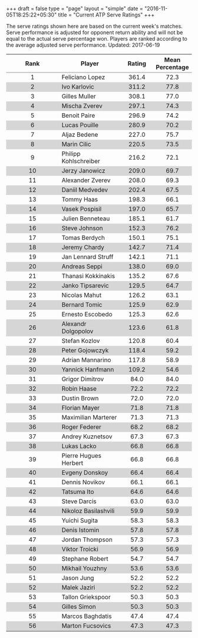 +++
draft = false
type = "page" 
layout = "simple"
date = "2016-11-05T18:25:22+05:30"
title = "Current ATP Serve Ratings"
+++

The serve ratings shown here are based on the current week's matches. Serve performance is adjusted for opponent return ability and will not be equal to the actual serve percentage won. Players are ranked according to the average adjusted serve performance. Updated: 2017-06-19

<table class='gmisc_table' style='border-collapse: collapse; margin-top: 1em; margin-bottom: 1em;' >
<thead>
<tr>
<th style='border-bottom: 1px solid grey; border-top: 2px solid grey; text-align: center;'>Rank</th>
<th style='border-bottom: 1px solid grey; border-top: 2px solid grey; text-align: center;'>Player</th>
<th style='border-bottom: 1px solid grey; border-top: 2px solid grey; text-align: center;'>Rating</th>
<th style='border-bottom: 1px solid grey; border-top: 2px solid grey; text-align: center;'>Mean Percentage</th>
</tr>
</thead>
<tbody>
<tr>
<td style='width:40%; text-align: center;'>1</td>
<td style='width:40%; text-align: left;'>Feliciano Lopez</td>
<td style='width:40%; text-align: center;'>361.4</td>
<td style='width:40%; text-align: center;'>72.3</td>
</tr>
<tr style='background-color: #d6d6d6;'>
<td style='width:40%; background-color: #d6d6d6; text-align: center;'>2</td>
<td style='width:40%; background-color: #d6d6d6; text-align: left;'>Ivo Karlovic</td>
<td style='width:40%; background-color: #d6d6d6; text-align: center;'>311.2</td>
<td style='width:40%; background-color: #d6d6d6; text-align: center;'>77.8</td>
</tr>
<tr>
<td style='width:40%; text-align: center;'>3</td>
<td style='width:40%; text-align: left;'>Gilles Muller</td>
<td style='width:40%; text-align: center;'>308.1</td>
<td style='width:40%; text-align: center;'>77.0</td>
</tr>
<tr style='background-color: #d6d6d6;'>
<td style='width:40%; background-color: #d6d6d6; text-align: center;'>4</td>
<td style='width:40%; background-color: #d6d6d6; text-align: left;'>Mischa Zverev</td>
<td style='width:40%; background-color: #d6d6d6; text-align: center;'>297.1</td>
<td style='width:40%; background-color: #d6d6d6; text-align: center;'>74.3</td>
</tr>
<tr>
<td style='width:40%; text-align: center;'>5</td>
<td style='width:40%; text-align: left;'>Benoit Paire</td>
<td style='width:40%; text-align: center;'>296.9</td>
<td style='width:40%; text-align: center;'>74.2</td>
</tr>
<tr style='background-color: #d6d6d6;'>
<td style='width:40%; background-color: #d6d6d6; text-align: center;'>6</td>
<td style='width:40%; background-color: #d6d6d6; text-align: left;'>Lucas Pouille</td>
<td style='width:40%; background-color: #d6d6d6; text-align: center;'>280.9</td>
<td style='width:40%; background-color: #d6d6d6; text-align: center;'>70.2</td>
</tr>
<tr>
<td style='width:40%; text-align: center;'>7</td>
<td style='width:40%; text-align: left;'>Aljaz Bedene</td>
<td style='width:40%; text-align: center;'>227.0</td>
<td style='width:40%; text-align: center;'>75.7</td>
</tr>
<tr style='background-color: #d6d6d6;'>
<td style='width:40%; background-color: #d6d6d6; text-align: center;'>8</td>
<td style='width:40%; background-color: #d6d6d6; text-align: left;'>Marin Cilic</td>
<td style='width:40%; background-color: #d6d6d6; text-align: center;'>220.5</td>
<td style='width:40%; background-color: #d6d6d6; text-align: center;'>73.5</td>
</tr>
<tr>
<td style='width:40%; text-align: center;'>9</td>
<td style='width:40%; text-align: left;'>Philipp Kohlschreiber</td>
<td style='width:40%; text-align: center;'>216.2</td>
<td style='width:40%; text-align: center;'>72.1</td>
</tr>
<tr style='background-color: #d6d6d6;'>
<td style='width:40%; background-color: #d6d6d6; text-align: center;'>10</td>
<td style='width:40%; background-color: #d6d6d6; text-align: left;'>Jerzy Janowicz</td>
<td style='width:40%; background-color: #d6d6d6; text-align: center;'>209.0</td>
<td style='width:40%; background-color: #d6d6d6; text-align: center;'>69.7</td>
</tr>
<tr>
<td style='width:40%; text-align: center;'>11</td>
<td style='width:40%; text-align: left;'>Alexander Zverev</td>
<td style='width:40%; text-align: center;'>208.0</td>
<td style='width:40%; text-align: center;'>69.3</td>
</tr>
<tr style='background-color: #d6d6d6;'>
<td style='width:40%; background-color: #d6d6d6; text-align: center;'>12</td>
<td style='width:40%; background-color: #d6d6d6; text-align: left;'>Daniil Medvedev</td>
<td style='width:40%; background-color: #d6d6d6; text-align: center;'>202.4</td>
<td style='width:40%; background-color: #d6d6d6; text-align: center;'>67.5</td>
</tr>
<tr>
<td style='width:40%; text-align: center;'>13</td>
<td style='width:40%; text-align: left;'>Tommy Haas</td>
<td style='width:40%; text-align: center;'>198.3</td>
<td style='width:40%; text-align: center;'>66.1</td>
</tr>
<tr style='background-color: #d6d6d6;'>
<td style='width:40%; background-color: #d6d6d6; text-align: center;'>14</td>
<td style='width:40%; background-color: #d6d6d6; text-align: left;'>Vasek Pospisil</td>
<td style='width:40%; background-color: #d6d6d6; text-align: center;'>197.0</td>
<td style='width:40%; background-color: #d6d6d6; text-align: center;'>65.7</td>
</tr>
<tr>
<td style='width:40%; text-align: center;'>15</td>
<td style='width:40%; text-align: left;'>Julien Benneteau</td>
<td style='width:40%; text-align: center;'>185.1</td>
<td style='width:40%; text-align: center;'>61.7</td>
</tr>
<tr style='background-color: #d6d6d6;'>
<td style='width:40%; background-color: #d6d6d6; text-align: center;'>16</td>
<td style='width:40%; background-color: #d6d6d6; text-align: left;'>Steve Johnson</td>
<td style='width:40%; background-color: #d6d6d6; text-align: center;'>152.3</td>
<td style='width:40%; background-color: #d6d6d6; text-align: center;'>76.2</td>
</tr>
<tr>
<td style='width:40%; text-align: center;'>17</td>
<td style='width:40%; text-align: left;'>Tomas Berdych</td>
<td style='width:40%; text-align: center;'>150.1</td>
<td style='width:40%; text-align: center;'>75.1</td>
</tr>
<tr style='background-color: #d6d6d6;'>
<td style='width:40%; background-color: #d6d6d6; text-align: center;'>18</td>
<td style='width:40%; background-color: #d6d6d6; text-align: left;'>Jeremy Chardy</td>
<td style='width:40%; background-color: #d6d6d6; text-align: center;'>142.7</td>
<td style='width:40%; background-color: #d6d6d6; text-align: center;'>71.4</td>
</tr>
<tr>
<td style='width:40%; text-align: center;'>19</td>
<td style='width:40%; text-align: left;'>Jan Lennard Struff</td>
<td style='width:40%; text-align: center;'>142.1</td>
<td style='width:40%; text-align: center;'>71.1</td>
</tr>
<tr style='background-color: #d6d6d6;'>
<td style='width:40%; background-color: #d6d6d6; text-align: center;'>20</td>
<td style='width:40%; background-color: #d6d6d6; text-align: left;'>Andreas Seppi</td>
<td style='width:40%; background-color: #d6d6d6; text-align: center;'>138.0</td>
<td style='width:40%; background-color: #d6d6d6; text-align: center;'>69.0</td>
</tr>
<tr>
<td style='width:40%; text-align: center;'>21</td>
<td style='width:40%; text-align: left;'>Thanasi Kokkinakis</td>
<td style='width:40%; text-align: center;'>135.2</td>
<td style='width:40%; text-align: center;'>67.6</td>
</tr>
<tr style='background-color: #d6d6d6;'>
<td style='width:40%; background-color: #d6d6d6; text-align: center;'>22</td>
<td style='width:40%; background-color: #d6d6d6; text-align: left;'>Janko Tipsarevic</td>
<td style='width:40%; background-color: #d6d6d6; text-align: center;'>129.5</td>
<td style='width:40%; background-color: #d6d6d6; text-align: center;'>64.7</td>
</tr>
<tr>
<td style='width:40%; text-align: center;'>23</td>
<td style='width:40%; text-align: left;'>Nicolas Mahut</td>
<td style='width:40%; text-align: center;'>126.2</td>
<td style='width:40%; text-align: center;'>63.1</td>
</tr>
<tr style='background-color: #d6d6d6;'>
<td style='width:40%; background-color: #d6d6d6; text-align: center;'>24</td>
<td style='width:40%; background-color: #d6d6d6; text-align: left;'>Bernard Tomic</td>
<td style='width:40%; background-color: #d6d6d6; text-align: center;'>125.9</td>
<td style='width:40%; background-color: #d6d6d6; text-align: center;'>62.9</td>
</tr>
<tr>
<td style='width:40%; text-align: center;'>25</td>
<td style='width:40%; text-align: left;'>Ernesto Escobedo</td>
<td style='width:40%; text-align: center;'>125.3</td>
<td style='width:40%; text-align: center;'>62.6</td>
</tr>
<tr style='background-color: #d6d6d6;'>
<td style='width:40%; background-color: #d6d6d6; text-align: center;'>26</td>
<td style='width:40%; background-color: #d6d6d6; text-align: left;'>Alexandr Dolgopolov</td>
<td style='width:40%; background-color: #d6d6d6; text-align: center;'>123.6</td>
<td style='width:40%; background-color: #d6d6d6; text-align: center;'>61.8</td>
</tr>
<tr>
<td style='width:40%; text-align: center;'>27</td>
<td style='width:40%; text-align: left;'>Stefan Kozlov</td>
<td style='width:40%; text-align: center;'>120.8</td>
<td style='width:40%; text-align: center;'>60.4</td>
</tr>
<tr style='background-color: #d6d6d6;'>
<td style='width:40%; background-color: #d6d6d6; text-align: center;'>28</td>
<td style='width:40%; background-color: #d6d6d6; text-align: left;'>Peter Gojowczyk</td>
<td style='width:40%; background-color: #d6d6d6; text-align: center;'>118.4</td>
<td style='width:40%; background-color: #d6d6d6; text-align: center;'>59.2</td>
</tr>
<tr>
<td style='width:40%; text-align: center;'>29</td>
<td style='width:40%; text-align: left;'>Adrian Mannarino</td>
<td style='width:40%; text-align: center;'>117.8</td>
<td style='width:40%; text-align: center;'>58.9</td>
</tr>
<tr style='background-color: #d6d6d6;'>
<td style='width:40%; background-color: #d6d6d6; text-align: center;'>30</td>
<td style='width:40%; background-color: #d6d6d6; text-align: left;'>Yannick Hanfmann</td>
<td style='width:40%; background-color: #d6d6d6; text-align: center;'>109.2</td>
<td style='width:40%; background-color: #d6d6d6; text-align: center;'>54.6</td>
</tr>
<tr>
<td style='width:40%; text-align: center;'>31</td>
<td style='width:40%; text-align: left;'>Grigor Dimitrov</td>
<td style='width:40%; text-align: center;'>84.0</td>
<td style='width:40%; text-align: center;'>84.0</td>
</tr>
<tr style='background-color: #d6d6d6;'>
<td style='width:40%; background-color: #d6d6d6; text-align: center;'>32</td>
<td style='width:40%; background-color: #d6d6d6; text-align: left;'>Robin Haase</td>
<td style='width:40%; background-color: #d6d6d6; text-align: center;'>72.2</td>
<td style='width:40%; background-color: #d6d6d6; text-align: center;'>72.2</td>
</tr>
<tr>
<td style='width:40%; text-align: center;'>33</td>
<td style='width:40%; text-align: left;'>Dustin Brown</td>
<td style='width:40%; text-align: center;'>72.0</td>
<td style='width:40%; text-align: center;'>72.0</td>
</tr>
<tr style='background-color: #d6d6d6;'>
<td style='width:40%; background-color: #d6d6d6; text-align: center;'>34</td>
<td style='width:40%; background-color: #d6d6d6; text-align: left;'>Florian Mayer</td>
<td style='width:40%; background-color: #d6d6d6; text-align: center;'>71.8</td>
<td style='width:40%; background-color: #d6d6d6; text-align: center;'>71.8</td>
</tr>
<tr>
<td style='width:40%; text-align: center;'>35</td>
<td style='width:40%; text-align: left;'>Maximilian Marterer</td>
<td style='width:40%; text-align: center;'>71.3</td>
<td style='width:40%; text-align: center;'>71.3</td>
</tr>
<tr style='background-color: #d6d6d6;'>
<td style='width:40%; background-color: #d6d6d6; text-align: center;'>36</td>
<td style='width:40%; background-color: #d6d6d6; text-align: left;'>Roger Federer</td>
<td style='width:40%; background-color: #d6d6d6; text-align: center;'>68.2</td>
<td style='width:40%; background-color: #d6d6d6; text-align: center;'>68.2</td>
</tr>
<tr>
<td style='width:40%; text-align: center;'>37</td>
<td style='width:40%; text-align: left;'>Andrey Kuznetsov</td>
<td style='width:40%; text-align: center;'>67.3</td>
<td style='width:40%; text-align: center;'>67.3</td>
</tr>
<tr style='background-color: #d6d6d6;'>
<td style='width:40%; background-color: #d6d6d6; text-align: center;'>38</td>
<td style='width:40%; background-color: #d6d6d6; text-align: left;'>Lukas Lacko</td>
<td style='width:40%; background-color: #d6d6d6; text-align: center;'>66.8</td>
<td style='width:40%; background-color: #d6d6d6; text-align: center;'>66.8</td>
</tr>
<tr>
<td style='width:40%; text-align: center;'>39</td>
<td style='width:40%; text-align: left;'>Pierre Hugues Herbert</td>
<td style='width:40%; text-align: center;'>66.8</td>
<td style='width:40%; text-align: center;'>66.8</td>
</tr>
<tr style='background-color: #d6d6d6;'>
<td style='width:40%; background-color: #d6d6d6; text-align: center;'>40</td>
<td style='width:40%; background-color: #d6d6d6; text-align: left;'>Evgeny Donskoy</td>
<td style='width:40%; background-color: #d6d6d6; text-align: center;'>66.4</td>
<td style='width:40%; background-color: #d6d6d6; text-align: center;'>66.4</td>
</tr>
<tr>
<td style='width:40%; text-align: center;'>41</td>
<td style='width:40%; text-align: left;'>Dennis Novikov</td>
<td style='width:40%; text-align: center;'>66.1</td>
<td style='width:40%; text-align: center;'>66.1</td>
</tr>
<tr style='background-color: #d6d6d6;'>
<td style='width:40%; background-color: #d6d6d6; text-align: center;'>42</td>
<td style='width:40%; background-color: #d6d6d6; text-align: left;'>Tatsuma Ito</td>
<td style='width:40%; background-color: #d6d6d6; text-align: center;'>64.6</td>
<td style='width:40%; background-color: #d6d6d6; text-align: center;'>64.6</td>
</tr>
<tr>
<td style='width:40%; text-align: center;'>43</td>
<td style='width:40%; text-align: left;'>Steve Darcis</td>
<td style='width:40%; text-align: center;'>63.0</td>
<td style='width:40%; text-align: center;'>63.0</td>
</tr>
<tr style='background-color: #d6d6d6;'>
<td style='width:40%; background-color: #d6d6d6; text-align: center;'>44</td>
<td style='width:40%; background-color: #d6d6d6; text-align: left;'>Nikoloz Basilashvili</td>
<td style='width:40%; background-color: #d6d6d6; text-align: center;'>59.9</td>
<td style='width:40%; background-color: #d6d6d6; text-align: center;'>59.9</td>
</tr>
<tr>
<td style='width:40%; text-align: center;'>45</td>
<td style='width:40%; text-align: left;'>Yuichi Sugita</td>
<td style='width:40%; text-align: center;'>58.3</td>
<td style='width:40%; text-align: center;'>58.3</td>
</tr>
<tr style='background-color: #d6d6d6;'>
<td style='width:40%; background-color: #d6d6d6; text-align: center;'>46</td>
<td style='width:40%; background-color: #d6d6d6; text-align: left;'>Denis Istomin</td>
<td style='width:40%; background-color: #d6d6d6; text-align: center;'>57.8</td>
<td style='width:40%; background-color: #d6d6d6; text-align: center;'>57.8</td>
</tr>
<tr>
<td style='width:40%; text-align: center;'>47</td>
<td style='width:40%; text-align: left;'>Jordan Thompson</td>
<td style='width:40%; text-align: center;'>57.3</td>
<td style='width:40%; text-align: center;'>57.3</td>
</tr>
<tr style='background-color: #d6d6d6;'>
<td style='width:40%; background-color: #d6d6d6; text-align: center;'>48</td>
<td style='width:40%; background-color: #d6d6d6; text-align: left;'>Viktor Troicki</td>
<td style='width:40%; background-color: #d6d6d6; text-align: center;'>56.9</td>
<td style='width:40%; background-color: #d6d6d6; text-align: center;'>56.9</td>
</tr>
<tr>
<td style='width:40%; text-align: center;'>49</td>
<td style='width:40%; text-align: left;'>Stephane Robert</td>
<td style='width:40%; text-align: center;'>54.7</td>
<td style='width:40%; text-align: center;'>54.7</td>
</tr>
<tr style='background-color: #d6d6d6;'>
<td style='width:40%; background-color: #d6d6d6; text-align: center;'>50</td>
<td style='width:40%; background-color: #d6d6d6; text-align: left;'>Mikhail Youzhny</td>
<td style='width:40%; background-color: #d6d6d6; text-align: center;'>53.6</td>
<td style='width:40%; background-color: #d6d6d6; text-align: center;'>53.6</td>
</tr>
<tr>
<td style='width:40%; text-align: center;'>51</td>
<td style='width:40%; text-align: left;'>Jason Jung</td>
<td style='width:40%; text-align: center;'>52.2</td>
<td style='width:40%; text-align: center;'>52.2</td>
</tr>
<tr style='background-color: #d6d6d6;'>
<td style='width:40%; background-color: #d6d6d6; text-align: center;'>52</td>
<td style='width:40%; background-color: #d6d6d6; text-align: left;'>Malek Jaziri</td>
<td style='width:40%; background-color: #d6d6d6; text-align: center;'>52.2</td>
<td style='width:40%; background-color: #d6d6d6; text-align: center;'>52.2</td>
</tr>
<tr>
<td style='width:40%; text-align: center;'>53</td>
<td style='width:40%; text-align: left;'>Tallon Griekspoor</td>
<td style='width:40%; text-align: center;'>50.3</td>
<td style='width:40%; text-align: center;'>50.3</td>
</tr>
<tr style='background-color: #d6d6d6;'>
<td style='width:40%; background-color: #d6d6d6; text-align: center;'>54</td>
<td style='width:40%; background-color: #d6d6d6; text-align: left;'>Gilles Simon</td>
<td style='width:40%; background-color: #d6d6d6; text-align: center;'>50.3</td>
<td style='width:40%; background-color: #d6d6d6; text-align: center;'>50.3</td>
</tr>
<tr>
<td style='width:40%; text-align: center;'>55</td>
<td style='width:40%; text-align: left;'>Marcos Baghdatis</td>
<td style='width:40%; text-align: center;'>47.4</td>
<td style='width:40%; text-align: center;'>47.4</td>
</tr>
<tr style='background-color: #d6d6d6;'>
<td style='width:40%; background-color: #d6d6d6; border-bottom: 2px solid grey; text-align: center;'>56</td>
<td style='width:40%; background-color: #d6d6d6; border-bottom: 2px solid grey; text-align: left;'>Marton Fucsovics</td>
<td style='width:40%; background-color: #d6d6d6; border-bottom: 2px solid grey; text-align: center;'>47.3</td>
<td style='width:40%; background-color: #d6d6d6; border-bottom: 2px solid grey; text-align: center;'>47.3</td>
</tr>
</tbody>
</table>
